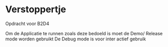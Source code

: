 # Verstoppertje
Opdracht voor B2D4

Om de Applicatie te runnen zoals deze bedoeld is moet de Demo/ Release mode worden gebruikt
De Debug mode is voor inter actief gebruik
